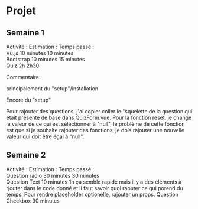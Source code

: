 # Projet

## Semaine 1

Activité :                  Estimation :        Temps passé :       
Vu.js                       10 minutes          10 minutes          
Bootstrap                   10 minutes          15 minutes          
Quiz                        2h                  2h30                

Commentaire:

principalement du "setup"/installation

Encore du "setup"

Pour rajouter des questions, j'ai copier coller le "squelette de la question qui était présente de base dans QuizForm.vue. Pour la fonction reset, je change la valeur de ce qui est séléctionner à "null", le problème de cette fonction est que si je souhaite rajouter des fonctions, je dois rajouter une nouvelle valeur qui doit être égal à "null". 

## Semaine 2

Activité :                  Estimation :        Temps passé :       
Question radio              30 minutes          30 minutes          
Question Text               10 minutes          1h              ça semble rapide mais il y a des éléments à rjouter dans le code donné et il faut savoir quoi raouter ce qui porend du temps. Pour rendre placeholder optionelle, rajouter un props. 
Question Checkbox           30 minutes     
               
